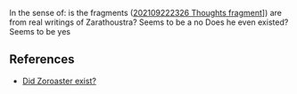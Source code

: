In the sense of: is the fragments ([202109222326 Thoughts fragment](202109222326%20Thoughts%20fragment.md)]) are from real writings of Zarathoustra? Seems to be a no
Does he even existed? Seems to be yes

## References
- [Did Zoroaster exist?](https://zoroastrians.net/2009/07/07/did-zoroaster-exist/)